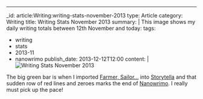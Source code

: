 ---
_id: article:Writing:writing-stats-november-2013
type: Article
category: Writing
title: Writing Stats November 2013
summary: |
  This image shows my daily writing totals between <time datetime="2013-11-12">12th November</time> and <time datetime="2013-12-12">today</time>:
tags:
  - writing
  - stats
  - 2013-11
  - nanowrimo
publish_date: 2013-12-12T12:00
content: |
  ![Writing Stats November 2013](/img/stats-2013.jpg)

  The big green bar is when I imported [Farmer, Sailor...][farmer] into [Storytella][storytella] and that sudden row of red lines and zeroes marks the end of [Nanowrimo][nano]. I really must pick up the pace!

  [farmer]: https://www.goodreads.com/book/show/19230016-farmer-sailor
  [storytella]: https://storytel.la/
  [nano]: http://nanowrimo.org/
